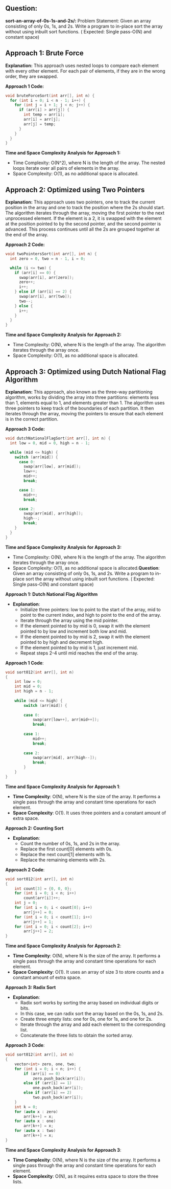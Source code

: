 ## Question:
**sort-an-array-of-0s-1s-and-2s/:**
Problem Statement: Given an array consisting of only 0s, 1s, and 2s. Write a program to in-place sort the array without using inbuilt sort functions. ( Expected: Single pass-O(N) and constant space)

## Approach 1: Brute Force

**Explanation:**
This approach uses nested loops to compare each element with every other element. For each pair of elements, if they are in the wrong order, they are swapped.

**Approach 1 Code:**
```cpp
void bruteForceSort(int arr[], int n) {
  for (int i = 0; i < n - 1; i++) {
    for (int j = i + 1; j < n; j++) {
      if (arr[i] > arr[j]) {
        int temp = arr[i];
        arr[i] = arr[j];
        arr[j] = temp;
      }
    }
  }
}
```

**Time and Space Complexity Analysis for Approach 1:**
* Time Complexity: O(N^2), where N is the length of the array. The nested loops iterate over all pairs of elements in the array.
* Space Complexity: O(1), as no additional space is allocated.

## Approach 2: Optimized using Two Pointers

**Explanation:**
This approach uses two pointers, one to track the current position in the array and one to track the position where the 2s should start. The algorithm iterates through the array, moving the first pointer to the next unprocessed element. If the element is a 2, it is swapped with the element at the position pointed to by the second pointer, and the second pointer is advanced. This process continues until all the 2s are grouped together at the end of the array.

**Approach 2 Code:**
```cpp
void twoPointersSort(int arr[], int n) {
  int zero = 0, two = n - 1, i = 0;

  while (i <= two) {
    if (arr[i] == 0) {
      swap(arr[i], arr[zero]);
      zero++;
      i++;
    } else if (arr[i] == 2) {
      swap(arr[i], arr[two]);
      two--;
    } else {
      i++;
    }
  }
}
```

**Time and Space Complexity Analysis for Approach 2:**
* Time Complexity: O(N), where N is the length of the array. The algorithm iterates through the array once.
* Space Complexity: O(1), as no additional space is allocated.

## Approach 3: Optimized using Dutch National Flag Algorithm

**Explanation:**
This approach, also known as the three-way partitioning algorithm, works by dividing the array into three partitions: elements less than 1, elements equal to 1, and elements greater than 1. The algorithm uses three pointers to keep track of the boundaries of each partition. It then iterates through the array, moving the pointers to ensure that each element is in the correct partition.

**Approach 3 Code:**
```cpp
void dutchNationalFlagSort(int arr[], int n) {
  int low = 0, mid = 0, high = n - 1;

  while (mid <= high) {
    switch (arr[mid]) {
      case 0:
        swap(arr[low], arr[mid]);
        low++;
        mid++;
        break;

      case 1:
        mid++;
        break;

      case 2:
        swap(arr[mid], arr[high]);
        high--;
        break;
    }
  }
}
```

**Time and Space Complexity Analysis for Approach 3:**
* Time Complexity: O(N), where N is the length of the array. The algorithm iterates through the array once.
* Space Complexity: O(1), as no additional space is allocated.**Question**: Given an array consisting of only 0s, 1s, and 2s. Write a program to in-place sort the array without using inbuilt sort functions. ( Expected: Single pass-O(N) and constant space) 

**Approach 1: Dutch National Flag Algorithm**
* **Explanation**:
  * Initialize three pointers: low to point to the start of the array, mid to point to the current index, and high to point to the end of the array.
  * Iterate through the array using the mid pointer.
  * If the element pointed to by mid is 0, swap it with the element pointed to by low and increment both low and mid.
  * If the element pointed to by mid is 2, swap it with the element pointed to by high and decrement high.
  * If the element pointed to by mid is 1, just increment mid.
  * Repeat steps 2-4 until mid reaches the end of the array.

**Approach 1 Code**:
```cpp
void sort012(int arr[], int n) 
{ 
    int low = 0;
    int mid = 0; 
    int high = n - 1; 
  
    while (mid <= high) { 
        switch (arr[mid]) { 
 
        case 0: 
            swap(arr[low++], arr[mid++]); 
            break; 
  
        case 1: 
            mid++; 
            break; 
  
        case 2: 
            swap(arr[mid], arr[high--]); 
            break; 
        } 
    } 
} 
```

**Time and Space Complexity Analysis for Approach 1**:
* **Time Complexity**: O(N), where N is the size of the array. It performs a single pass through the array and constant time operations for each element.
* **Space Complexity**: O(1). It uses three pointers and a constant amount of extra space.

**Approach 2: Counting Sort**
* **Explanation**:
  * Count the number of 0s, 1s, and 2s in the array.
  * Replace the first count[0] elements with 0s.
  * Replace the next count[1] elements with 1s.
  * Replace the remaining elements with 2s.

**Approach 2 Code**:
```cpp
void sort012(int arr[], int n) 
{ 
    int count[3] = {0, 0, 0};
    for (int i = 0; i < n; i++) 
        count[arr[i]]++; 
    int j = 0; 
    for (int i = 0; i < count[0]; i++) 
        arr[j++] = 0; 
    for (int i = 0; i < count[1]; i++) 
        arr[j++] = 1; 
    for (int i = 0; i < count[2]; i++) 
        arr[j++] = 2; 
} 
```

**Time and Space Complexity Analysis for Approach 2**:
* **Time Complexity**: O(N), where N is the size of the array. It performs a single pass through the array and constant time operations for each element.
* **Space Complexity**: O(1). It uses an array of size 3 to store counts and a constant amount of extra space.

**Approach 3: Radix Sort**
* **Explanation**:
  * Radix sort works by sorting the array based on individual digits or bits.
  * In this case, we can radix sort the array based on the 0s, 1s, and 2s.
  * Create three empty lists: one for 0s, one for 1s, and one for 2s.
  * Iterate through the array and add each element to the corresponding list.
  * Concatenate the three lists to obtain the sorted array.

**Approach 3 Code**:
```cpp
void sort012(int arr[], int n) 
{ 
    vector<int> zero, one, two;
    for (int i = 0; i < n; i++) { 
        if (arr[i] == 0) 
            zero.push_back(arr[i]); 
        else if (arr[i] == 1) 
            one.push_back(arr[i]); 
        else if (arr[i] == 2) 
            two.push_back(arr[i]); 
    } 
    int k = 0; 
    for (auto x : zero) 
        arr[k++] = x; 
    for (auto x : one) 
        arr[k++] = x; 
    for (auto x : two) 
        arr[k++] = x; 
} 
```

**Time and Space Complexity Analysis for Approach 3**:
* **Time Complexity**: O(N), where N is the size of the array. It performs a single pass through the array and constant time operations for each element.
* **Space Complexity**: O(N), as it requires extra space to store the three lists.